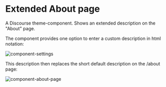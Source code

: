 # Extended About page

A Discourse theme-component. Shows an extended description on the "About" page.

The component provides one option to enter a custom description in html notation:

![component-settings](https://user-images.githubusercontent.com/26887899/121359928-e0f71d00-c92b-11eb-807b-f6bc847fbd69.png)

This description then replaces the short default description on the /about page:

![component-about-page](https://user-images.githubusercontent.com/26887899/121360202-1dc31400-c92c-11eb-9a93-da7c41c5afc2.png)




